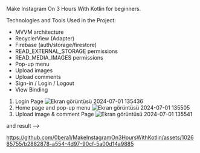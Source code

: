 


Make Instagram On 3 Hours With Kotlin for beginners.

Technologies and Tools Used in the Project:

* MVVM architecture
* RecyclerView (Adapter)
* Firebase (auth/storage/firestore)
* READ_EXTERNAL_STORAGE permissions
* READ_MEDIA_IMAGES permissions
* Pop-up menu
* Upload images
* Upload comments
* Sign-in / Login / Logout
* View Binding

1. Login Page ![Ekran görüntüsü 2024-07-01 135436](https://github.com/0bera1/MakeInstagramOn3HoursWithKotlin/assets/102685755/6f38e0e4-54e6-43bd-82bf-e4f92c0b5b19)
2. Home page and pop-up menu ![Ekran görüntüsü 2024-07-01 135505](https://github.com/0bera1/MakeInstagramOn3HoursWithKotlin/assets/102685755/c614a98e-482f-4f7a-a263-ffe1ddf0a739)
3. Upload image & comment Page ![Ekran görüntüsü 2024-07-01 135541](https://github.com/0bera1/MakeInstagramOn3HoursWithKotlin/assets/102685755/e83fbdf3-13f6-479b-97a6-a42267da071e)


and result --> 

https://github.com/0bera1/MakeInstagramOn3HoursWithKotlin/assets/102685755/b2882878-a554-4d97-90cf-5a00d14a9885

